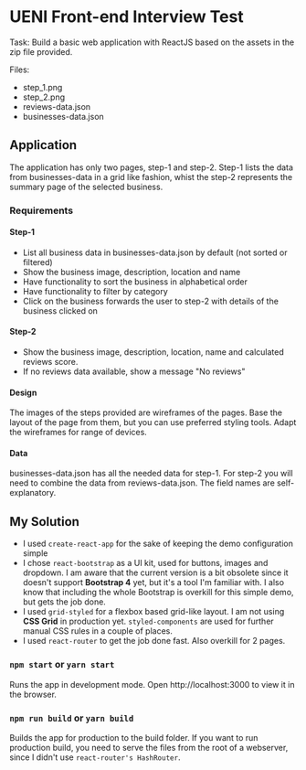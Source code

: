 # UENI Front-end Interview Test

Task: Build a basic web application with ReactJS based on the assets in the zip file provided.

Files:

- step_1.png
- step_2.png
- reviews-data.json
- businesses-data.json

## Application

The application has only two pages, step-1 and step-2. Step-1 lists the data from businesses-data in a grid like fashion, whist the step-2 represents the summary page of the selected business.

### Requirements

#### Step-1

- List all business data in businesses-data.json by default (not sorted or filtered)
- Show the business image, description, location and name
- Have functionality to sort the business in alphabetical order
- Have functionality to filter by category
- Click on the business forwards the user to step-2 with details of the business clicked on

#### Step-2

- Show the business image, description, location, name and calculated reviews score.
- If no reviews data available, show a message "No reviews"

#### Design

The images of the steps provided are wireframes of the pages. Base the layout of the page from them, but you can use preferred styling tools. Adapt the wireframes for range of devices.

#### Data

businesses-data.json has all the needed data for step-1. For step-2 you will need to combine the data from reviews-data.json. The field names are self-explanatory.

## My Solution

- I used `create-react-app` for the sake of keeping the demo configuration simple
- I chose `react-bootstrap` as a UI kit, used for buttons, images and dropdown. I am aware that the current version is a bit obsolete since it doesn't support **Bootstrap 4** yet, but it's a tool I'm familiar with. I also know that including the whole Bootstrap is overkill for this simple demo, but gets the job done.
- I used `grid-styled` for a flexbox based grid-like layout. I am not using **CSS Grid** in production yet. `styled-components` are used for further manual CSS rules in a couple of places.
- I used `react-router` to get the job done fast. Also overkill for 2 pages.

### `npm start` or `yarn start`

Runs the app in development mode.
Open http://localhost:3000 to view it in the browser.

### `npm run build` or `yarn build`

Builds the app for production to the build folder. If you want to run production build, you need to serve the files from the root of a webserver, since I didn't use `react-router's HashRouter`.

